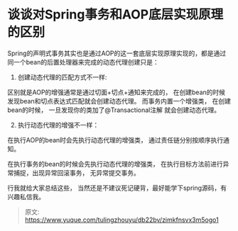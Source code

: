 # 谈谈对Spring事务和AOP底层实现原理的区别

Spring的声明式事务其实也是通过AOP的这一套底层实现原理实现的，都是通过同一个bean的后置处理器来完成的动态代理创建只是： 

1. 创建动态代理的匹配方式不一样: 

区别就是AOP的增强通常是通过切面+切点+通知来完成的， 在创建bean的时候发现bean和切点表达式匹配就会创建动态代理。 
   而事务内置一个增强类， 在创建bean的时候， 一旦发现你的类加了@Transactional注解 就会创建动态代理。

2. 执行动态代理的增强不一样：

在执行AOP的bean时会先执行动态代理的增强类， 通过责任链分别按顺序执行通知。

在执行事务的bean的时候会先执行动态代理的增强类， 在执行目标方法前进行异常捕捉，出现异常回滚事务， 无异常提交事务。

行我就给大家总结这些， 当然还是不建议死记硬背，最好能学下spring源码，有兴趣私信我。


> 原文: <https://www.yuque.com/tulingzhouyu/db22bv/zimkfnsvx3m5ogo1>